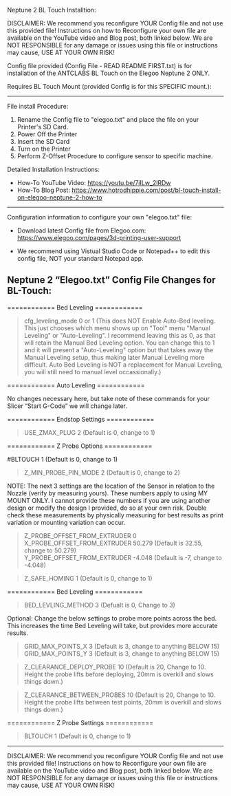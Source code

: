 Neptune 2 BL Touch Installtion:

DISCLAIMER: We recommend you reconfigure YOUR Config file and not use this provided file!  Instructions on how to Reconfigure your own file are available on the YouTube video and Blog post, both linked below. We are NOT RESPONSIBLE for any damage or issues using this file or instructions may cause, USE AT YOUR OWN RISK!

Config file provided (Config File - READ README FIRST.txt) is for installation of the ANTCLABS BL Touch on the Elegoo Neptune 2 ONLY.

Requires BL Touch Mount (provided Config is for this SPECIFIC mount.):

---------------------------------------------------------------------------------------------------------------------------------------

File install Procedure:
1) Rename the Config file to "elegoo.txt" and place the file on your Printer's SD Card.  
2) Power Off the Printer
3) Insert the SD Card
4) Turn on the Printer
5) Perform Z-Offset Procedure to configure sensor to specific machine.

Detailed Installation Instructions:
- How-To YouTube Video: https://youtu.be/7jILw_2lRDw
- How-To Blog Post: https://www.hotrodhippie.com/post/bl-touch-install-on-elegoo-neptune-2-how-to

-----------------------------------------------------------------------------------------------------------

Configuration information to configure your own "elegoo.txt" file:

- Download latest Config file from Elegoo.com: https://www.elegoo.com/pages/3d-printing-user-support

- We recommend using Vistual Studio Code or Notepad++ to edit this config file, NOT your standard Notepad app.


Neptune 2 “Elegoo.txt” Config File Changes for BL-Touch:
------------------------------------------------------------------------------------------------------------

============ Bed Leveling ============

>cfg_leveling_mode  0 or 1   (This does NOT Enable Auto-Bed leveling.  This just chooses which menu shows up on "Tool" menu "Manual Leveling" or "Auto-Leveling".  I recommend leaving this as 0, as that will retain the Manual Bed Leveling option.  You can change this to 1 and it will present a "Auto-Leveling" option but that takes away the Manual Leveling setup, thus making later Manual Leveling more difficult.  Auto Bed Leveling is NOT a replacement for Manual Leveling, you will still need to manual level occassionally.)

============ Auto Leveling ============

No changes necessary here, but take note of these commands for your Slicer “Start G-Code” we will change later.

============ Endstop Settings ============

>USE_ZMAX_PLUG  2    (Default is 0, change to 1)

============ Z Probe Options ============

#BLTOUCH   1   (Default is 0, change to 1)

>Z_MIN_PROBE_PIN_MODE  2     (Default is 0, change to 2)

NOTE: The next 3 settings are the location of the Sensor in relation to the Nozzle (verify by measuring yours). These numbers apply to using MY MOUNT ONLY.  I cannot provide these numbers if you are using another design or modify the design I provided, do so at your own risk. Double check these measurements by physically measuring for best results as print variation or mounting variation can occur.

>Z_PROBE_OFFSET_FROM_EXTRUDER	0		
>X_PROBE_OFFSET_FROM_EXTRUDER	50.279  (Default is 32.55, change to 50.279)	
>Y_PROBE_OFFSET_FROM_EXTRUDER	-4.048   (Default is -7, change to -4.048) 	

>Z_SAFE_HOMING   1    (Default is 0, change to 1)

============ Bed Leveling ============

>BED_LEVLING_METHOD   3   (Defualt is 0, Change to 3)

Optional: Change the below settings to probe more points across the bed.  This increases the time Bed Leveling will take, but provides more accurate results.

>GRID_MAX_POINTS_X 	3   (Default is 3, change to anything BELOW 15)
>GRID_MAX_POINTS_Y 	3   (Default is 3, change to anything BELOW 15)

>Z_CLEARANCE_DEPLOY_PROBE   10   (Default is 20, Change to 10. Height the probe lifts before deploying, 20mm is overkill and slows things down.)

>Z_CLEARANCE_BETWEEN_PROBES   10   (Default is 20, Change to 10. Height the probe lifts between test points, 20mm is overkill and slows things down.)

============ Z Probe Settings  ============

>BLTOUCH   1   (Default is 0, change to 1)

---------------------------------------------------------------------------------------------------------------



DISCLAIMER: We recommend you reconfigure YOUR Config file and not use this provided file!  Instructions on how to Reconfigure your own file are available on the YouTube video and Blog post, both linked below. We are NOT RESPONSIBLE for any damage or issues using this file or instructions may cause, USE AT YOUR OWN RISK!
